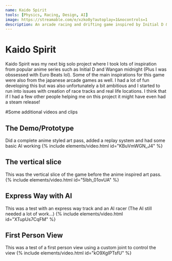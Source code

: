 ```yaml
---
name: Kaido Spirit
tools: [Physics, Racing, Design, AI]
image: https://streamable.com/e/xzko0y?autoplay=1&nocontrols=1
description: An arcade racing and drifting game inspired by Initial D & Wangan Midnight.
---
```


# Kaido Spirit

Kaido Spirit was my next big solo project where I took lots of inspiration from popular anime series such as Initial D and Wangan midnight (Plus I was obssessed with Euro Beats lol). Some of the main inspirations for this game were also from the japanese arcade games as well. I had a lot of fun developing this but was also unfortunately a bit ambitious and I started to run into issues with creation of race tracks and real life locations. I think that if I had a few other people helping me on this project it might have even had a steam release! 

#Some additional videos and clips
## The Demo/Prototype 
Did a complete anime styled art pass, added a replay system and had some basic AI working
{% include elements/video.html id="KBuVmWGN_J4" %} 

## The vertical slice 
This was the vertical slice of the game before the anime inspired art pass.
{% include elements/video.html id="5lbh_01ovUA" %}

## Express Way with AI 
This was a test with an express way track and an AI racer (The AI still needed a lot of work...)
{% include elements/video.html id="XTupUs7CqFM" %}

## First Person View
This was a test of a first person view using a custom joint to control the view 
{% include elements/video.html id="kO9XgIPTsfU" %}

